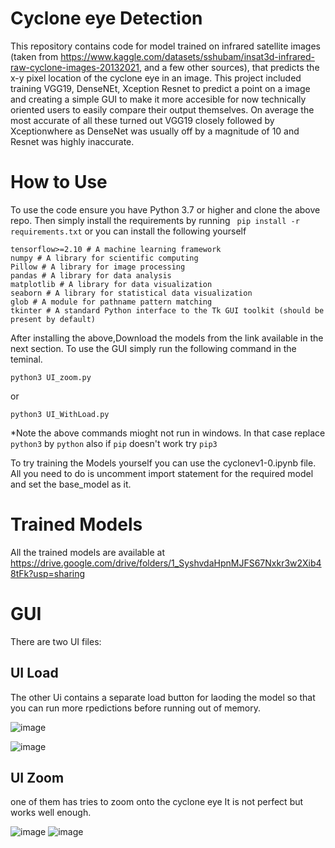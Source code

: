 # Cyclone eye Detection

This repository contains code for model trained on infrared satellite images (taken from https://www.kaggle.com/datasets/sshubam/insat3d-infrared-raw-cyclone-images-20132021, and a few other sources), that predicts the x-y pixel location of the cyclone eye in an image.
This project included training VGG19, DenseNEt, Xception Resnet to predict a point on a image and creating a simple GUI to make it more accesible for now technically oriented users to easily compare their output themselves.
On average the most accurate of all these turned out VGG19 closely followed by  Xceptionwhere as DenseNet was usually off by a magnitude of 10 and Resnet was highly inaccurate.

# How to Use
To use the code ensure you have Python 3.7 or higher and clone the above repo.
Then simply install the requirements by running 
``` pip install -r requirements.txt``` 
or you can install the following yourself
```
tensorflow>=2.10 # A machine learning framework
numpy # A library for scientific computing
Pillow # A library for image processing
pandas # A library for data analysis
matplotlib # A library for data visualization
seaborn # A library for statistical data visualization
glob # A module for pathname pattern matching
tkinter # A standard Python interface to the Tk GUI toolkit (should be present by default)
```
After installing the above,Download the models from the link available in the next section.
To use the GUI simply run the following command in the teminal.
```
python3 UI_zoom.py
```
or
```
python3 UI_WithLoad.py
```
*Note the above commands mioght not run in windows. In that case replace ```python3``` by ```python``` also if ```pip``` doesn't work try ```pip3```

To try training the Models yourself you can use the cyclonev1-0.ipynb file.
All you need to do is uncomment import statement for the required model and set the base_model as it.

# Trained Models
All the trained models are available at https://drive.google.com/drive/folders/1_SyshvdaHpnMJFS67Nxkr3w2Xib48tFk?usp=sharing

# GUI
There are two UI files:

## UI Load
The other Ui contains a separate load button for laoding the model so that you can run more rpedictions before running out of memory.

![image](https://github.com/hercules2209/Cyclone/assets/106009563/9e7ebac6-1b5d-4e20-83c7-2afc576b1d77)

![image](https://github.com/hercules2209/Cyclone/assets/106009563/441a7a0c-aa6a-4de4-9eee-0523e9d03662)

## UI Zoom
one of them has tries to zoom onto the cyclone eye It is not perfect but works well enough.

![image](https://github.com/hercules2209/Cyclone/assets/106009563/47a33299-f17e-40e5-90c2-e8cb72997c78)
![image](https://github.com/hercules2209/Cyclone/assets/106009563/0a4df3e9-a2e8-438f-8677-39d0ba33cbee)


